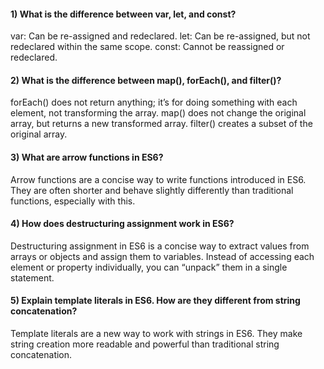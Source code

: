 

#### 1) What is the difference between var, let, and const?
var: Can be re-assigned and redeclared.
let: Can be re-assigned, but not redeclared within the same scope.
const: Cannot be reassigned or redeclared.



#### 2) What is the difference between map(), forEach(), and filter()? 

forEach() does not return anything; it’s for doing something with each element, not transforming the array.
map() does not change the original array, but returns a new transformed array.
filter() creates a subset of the original array.


#### 3) What are arrow functions in ES6?
Arrow functions are a concise way to write functions introduced in ES6. They are often shorter and behave slightly differently than traditional functions, especially with this.



#### 4) How does destructuring assignment work in ES6?

Destructuring assignment in ES6 is a concise way to extract values from arrays or objects and assign them to variables. Instead of accessing each element or property individually, you can “unpack” them in a single statement.


#### 5) Explain template literals in ES6. How are they different from string concatenation?

Template literals are a new way to work with strings in ES6. They make string creation more readable and powerful than traditional string concatenation.

